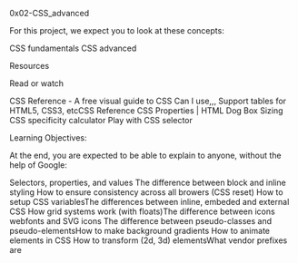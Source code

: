 0x02-CSS_advanced

For this project, we expect you to look at these concepts:

CSS fundamentals
CSS advanced

Resources

Read or watch

CSS Reference - A free visual guide to CSS
Can I use,,, Support tables for HTML5, 
CSS3, etcCSS Reference
CSS Properties | HTML Dog
Box Sizing
CSS specificity calculator
Play with CSS selector

Learning Objectives:

At the end, you are expected to be able to explain to anyone, without the help of Google:

Selectors, properties, and values
The difference between block and inline styling
How to ensure consistency across all browers (CSS reset)
How to setup CSS variablesThe differences between inline, embeded and external CSS
How grid systems work (with floats)The difference between icons webfonts and SVG icons
The difference between pseudo-classes and pseudo-elementsHow to make background gradients
How to animate elements in CSS
How to transform (2d, 3d) elementsWhat vendor prefixes are
